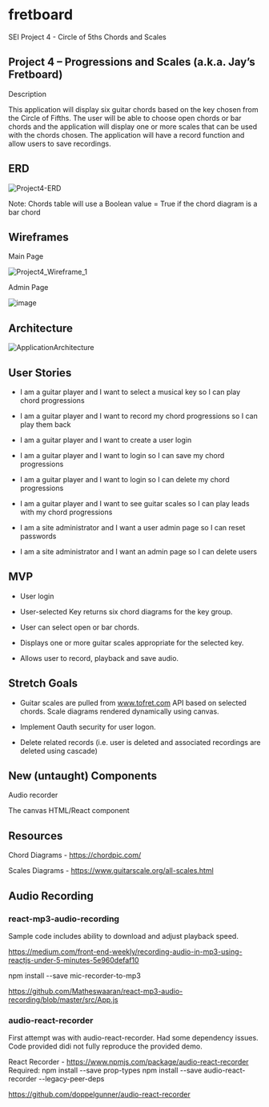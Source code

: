 # fretboard
SEI Project 4 - Circle of 5ths Chords and Scales

## Project 4 – Progressions and Scales (a.k.a. Jay’s Fretboard)

Description

This application will display six guitar chords based on the key chosen from the Circle of Fifths.  The user will be able to choose open chords or bar chords and the application will display one or more scales that can be used with the chords chosen.  The application will have a record function and allow users to save recordings.

## ERD


![Project4-ERD](https://user-images.githubusercontent.com/8105789/141372697-2b7ef527-d6ae-4c50-98f7-486d3787dd95.png)





Note: Chords table will use a Boolean value = True if the chord diagram is a bar chord

## Wireframes

Main Page

![Project4_Wireframe_1](https://user-images.githubusercontent.com/8105789/141023630-021db5fd-a68f-440a-963e-2952e14f70b5.png)

Admin Page

![image](https://user-images.githubusercontent.com/8105789/141022241-86656f1e-7593-4eb6-b2b3-4a67d686d14c.png)


## Architecture


![ApplicationArchitecture](https://user-images.githubusercontent.com/8105789/142795717-14b09920-a319-4616-99e7-8bb4f78b2d19.png)



## User Stories

* I am a guitar player and I want to select a musical key so I can play chord progressions

* I am a guitar player and I want to record my chord progressions so I can play them back

* I am a guitar player and I want to create a user login

* I am a guitar player and I want to login so I can save my chord progressions

* I am a guitar player and I want to login so I can delete my chord progressions

* I am a guitar player and I want to see guitar scales so I can play leads with my chord progressions

* I am a site administrator and I want a user admin page so I can reset passwords

* I am a site administrator and I want an admin page so I can delete users



## MVP

* User login

* User-selected Key returns six chord diagrams for the key group.

* User can select open or bar chords.

* Displays one or more guitar scales appropriate for the selected key.

* Allows user to record, playback and save audio.


## Stretch Goals

* Guitar scales are pulled from www.tofret.com API based on selected chords.  Scale diagrams rendered dynamically using canvas.

* Implement Oauth security for user logon.

* Delete related records (i.e. user is deleted and associated recordings are deleted using cascade)


## New (untaught) Components

Audio recorder

The canvas HTML/React component


## Resources

Chord Diagrams - https://chordpic.com/

Scales Diagrams - https://www.guitarscale.org/all-scales.html


## Audio Recording

### react-mp3-audio-recording
Sample code includes ability to download and adjust playback speed.

https://medium.com/front-end-weekly/recording-audio-in-mp3-using-reactjs-under-5-minutes-5e960defaf10

npm install --save mic-recorder-to-mp3

https://github.com/Matheswaaran/react-mp3-audio-recording/blob/master/src/App.js



### audio-react-recorder
First attempt was with audio-react-recorder.  Had some dependency issues.  Code provided didi not fully reproduce the provided demo.

React Recorder - https://www.npmjs.com/package/audio-react-recorder
	Required:
		npm install --save prop-types
		npm install --save audio-react-recorder --legacy-peer-deps

https://github.com/doppelgunner/audio-react-recorder

